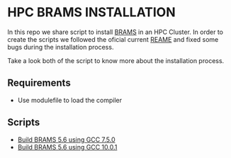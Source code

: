 # HPC BRAMS INSTALLATION

In this repo we share script to install [BRAMS](http://brams.cptec.inpe.br/) in an HPC Cluster. In order to create the scripts we followed the oficial current [REAME](http://ftp.cptec.inpe.br/pesquisa/bramsrd/BRAMS/releases/stable/BRAMS-5.6/README) and fixed some bugs during the installation process. 

Take a look both of the script to know more about the installation process.

## Requirements 

- Use modulefile to load the compiler

## Scripts

- [Build BRAMS 5.6 using GCC 7.5.0](./install_brams5.6-gcc7.5.sh)
- [Build BRAMS 5.6 using GCC 10.0.1](./install_brams5.6-gcc10.1.sh)
